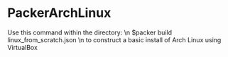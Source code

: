 # PackerArchLinux
Use this command within the directory: \n
$packer build linux_from_scratch.json \n
to construct a basic install of Arch Linux using VirtualBox
